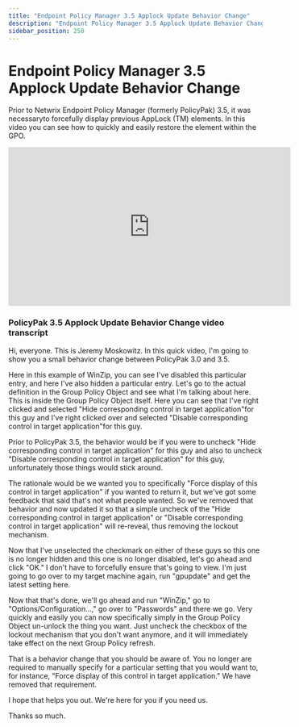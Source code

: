 ```yaml
---
title: "Endpoint Policy Manager 3.5 Applock Update Behavior Change"
description: "Endpoint Policy Manager 3.5 Applock Update Behavior Change"
sidebar_position: 250
---
```


# Endpoint Policy Manager 3.5 Applock Update Behavior Change

Prior to Netwrix Endpoint Policy Manager (formerly PolicyPak) 3.5, it was necessaryto forcefully
display previous AppLock (TM) elements. In this video you can see how to quickly and easily restore
the element within the GPO.

<iframe width="560" height="315" src="https://www.youtube.com/embed/k_5-Os9Ai5g?si=2X8ELCYS8XephKX-" title="YouTube video player" frameborder="0" allow="accelerometer; autoplay; clipboard-write; encrypted-media; gyroscope; picture-in-picture; web-share" referrerpolicy="strict-origin-when-cross-origin" allowfullscreen></iframe>

### PolicyPak 3.5 Applock Update Behavior Change video transcript

Hi, everyone. This is Jeremy Moskowitz. In this quick video, I'm going to show you a small behavior
change between PolicyPak 3.0 and 3.5.

Here in this example of WinZip, you can see I've disabled this particular entry, and here I've also
hidden a particular entry. Let's go to the actual definition in the Group Policy Object and see what
I'm talking about here. This is inside the Group Policy Object itself. Here you can see that I've
right clicked and selected "Hide corresponding control in target application"for this guy and I've
right clicked over and selected "Disable corresponding control in target application"for this guy.

Prior to PolicyPak 3.5, the behavior would be if you were to uncheck "Hide corresponding control in
target application" for this guy and also to uncheck "Disable corresponding control in target
application" for this guy, unfortunately those things would stick around.

The rationale would be we wanted you to specifically "Force display of this control in target
application" if you wanted to return it, but we've got some feedback that said that's not what
people wanted. So we've removed that behavior and now updated it so that a simple uncheck of the
"Hide corresponding control in target application" or "Disable corresponding control in target
application" will re-reveal, thus removing the lockout mechanism.

Now that I've unselected the checkmark on either of these guys so this one is no longer hidden and
this one is no longer disabled, let's go ahead and click "OK." I don't have to forcefully ensure
that's going to view. I'm just going to go over to my target machine again, run "gpupdate" and get
the latest setting here.

Now that that's done, we'll go ahead and run "WinZip," go to "Options/Configuration…," go over to
"Passwords" and there we go. Very quickly and easily you can now specifically simply in the Group
Policy Object un-unlock the thing you want. Just uncheck the checkbox of the lockout mechanism that
you don't want anymore, and it will immediately take effect on the next Group Policy refresh.

That is a behavior change that you should be aware of. You no longer are required to manually
specify for a particular setting that you would want to, for instance, "Force display of this
control in target application." We have removed that requirement.

I hope that helps you out. We're here for you if you need us.

Thanks so much.
